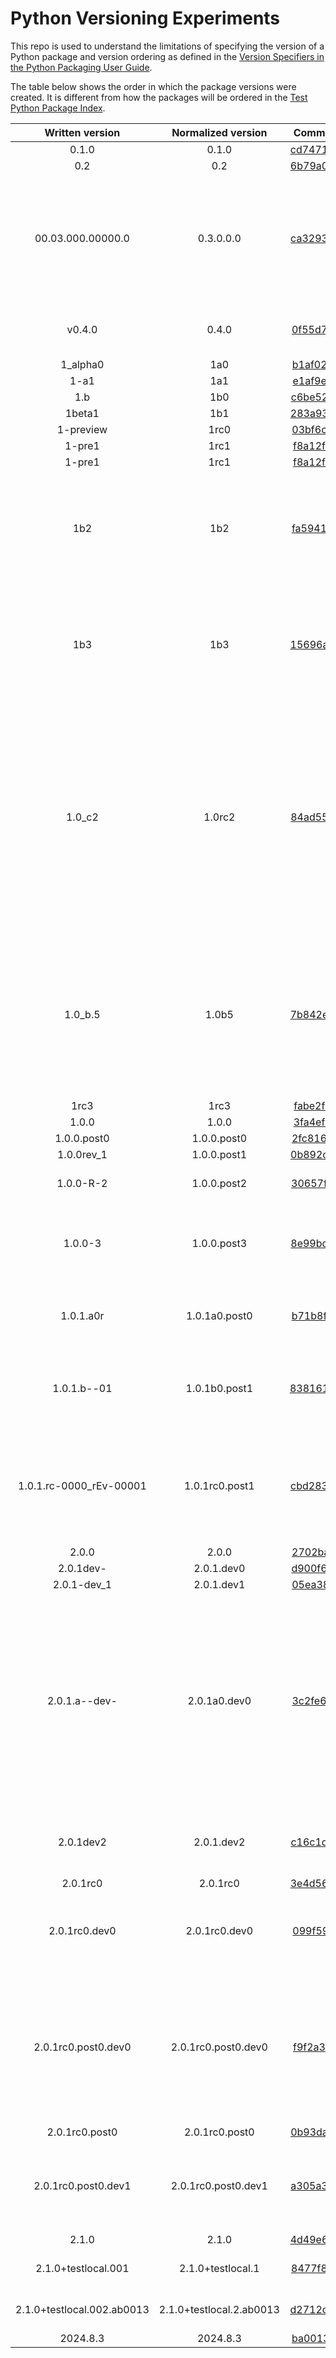 # Python Versioning Experiments

This repo is used to understand the limitations of specifying the
version of a Python package and version ordering as defined in the
[Version Specifiers in the Python Packaging User Guide](https://packaging.python.org/en/latest/specifications/version-specifiers/).

The table below shows the order in which the package versions were
created. It is different from how the packages will be ordered in the
[Test Python Package Index](https://test.pypi.org/project/pythonversioningexperiments/).

| Written version   | Normalized version| Commit                                   | Notes                   |
| :---------------: | :---------------: | :--------------------------------------: | :---------------------- |
| 0.1.0             | 0.1.0             | [cd74719](https://github.com/GabrielGiurgica/python-versioning-experiments/commit/cd747197cfd8d7c0c3e33e15be8f76af145c68c6) |                         |
| 0.2               | 0.2               | [6b79a04](https://github.com/GabrielGiurgica/python-versioning-experiments/commit/6b79a044d47a225a51207d830e1739d19f908514) |                         |
| 00.03.000.00000.0 | 0.3.0.0.0         | [ca32933](https://github.com/GabrielGiurgica/python-versioning-experiments/commit/ca329332c241113d413d2fbde603c1a488465359) | Extra zeros in numeric sub-segments are removed during version normalization. We can also use as many subsegments as we want, as we are not limited. |
| v0.4.0            | 0.4.0             | [0f55d7e](https://github.com/GabrielGiurgica/python-versioning-experiments/commit/0f55d7e9590cfb7d14b2780d68995a9952963ca3) | The letter "v" is removed during version normalization. |
| 1_alpha0           | 1a0              | [b1af02a](https://github.com/GabrielGiurgica/python-versioning-experiments/commit/b1af02ad70a3a52e2f045c9bc5d45c183695995f) |  |
| 1-a1               | 1a1              | [e1af9ea](https://github.com/GabrielGiurgica/python-versioning-experiments/commit/e1af9ea033c803301210503a25d67e84299e1242) |  |
| 1.b                | 1b0              | [c6be52e](https://github.com/GabrielGiurgica/python-versioning-experiments/commit/c6be52ed752c3dd9f9baca561cd2d353f8135f1e) |  |
| 1beta1             | 1b1              | [283a93d](https://github.com/GabrielGiurgica/python-versioning-experiments/commit/283a93dd92f7039d32aee89b340e3978cc8ac7a3) |  |
| 1-preview          | 1rc0             | [03bf6cd](https://github.com/GabrielGiurgica/python-versioning-experiments/commit/03bf6cd417c653da8ba2413f8caae2467a131067) |  |
| 1-pre1             | 1rc1             | [f8a12f6](https://github.com/GabrielGiurgica/python-versioning-experiments/commit/f8a12f6e825a4e52c0f407d9f6e2460142a8fe90) |  |
| 1-pre1             | 1rc1             | [f8a12f6](https://github.com/GabrielGiurgica/python-versioning-experiments/commit/f8a12f6e825a4e52c0f407d9f6e2460142a8fe90) |  |
| 1b2                | 1b2              | [fa59417](https://github.com/GabrielGiurgica/python-versioning-experiments/commit/fa594177289f3a75856778f1d480e7fbe2b012ad) | Posting a beta release after a release candidate does not make the beta release to be considered greater than the release candidate already created. |
| 1b3                | 1b3              | [15696a7](https://github.com/GabrielGiurgica/python-versioning-experiments/commit/15696a799573fda618073a51215738c4cb4351ed) | Posting a beta release after a release candidate does not make the beta release to be considered greater than the release candidate already created. |
| 1.0_c2             | 1.0rc2           | [84ad55d](https://github.com/GabrielGiurgica/python-versioning-experiments/commit/84ad55dc8d1eba222173cbfa9077eb0472113b86) | Adding a new subsegment with value 0 to the final release segment does not functionally affect the package. From the TestPyPI perspective this release is equivalent to 1rc2 or 1.0.0.0.0.rc2. For installation we can use any of the mentioned versions, because the final pip redirects us to the current version. |
| 1.0_b.5             | 1.0b5           | [7b842e1](https://github.com/GabrielGiurgica/python-versioning-experiments/commit/7b842e1e4b97c92965e1c95353c1e0b60745234b) | Posting a beta release after a candidate release does not make the beta release considered higher than the candidate release already created, even if a 0 subsegment has been added at the end of the release segment. |
| 1rc3                | 1rc3             | [fabe2fb](https://github.com/GabrielGiurgica/python-versioning-experiments/commit/fabe2fbba00d9655e3df220b30b05b7b153147d8) |  |
| 1.0.0               | 1.0.0            | [3fa4ef1](https://github.com/GabrielGiurgica/python-versioning-experiments/commit/3fa4ef17ed93b93d57d2e7f814c794bf7d4646c6) |  |
| 1.0.0.post0         | 1.0.0.post0      | [2fc8160](https://github.com/GabrielGiurgica/python-versioning-experiments/commit/2fc8160b9c4e58b9da8895688918e433ae51b6a8) |  |
| 1.0.0rev_1          | 1.0.0.post1      | [0b892cb](https://github.com/GabrielGiurgica/python-versioning-experiments/commit/0b892cb20446783e534dd48f992cf3c3a9575306) |  |
| 1.0.0-R-2           | 1.0.0.post2      | [30657f3](https://github.com/GabrielGiurgica/python-versioning-experiments/commit/30657f3f0b563c40ae5448d7faf447373db32c54) | All ascii letters are converted to lowercase. |
| 1.0.0-3             | 1.0.0.post3      | [8e99bdb](https://github.com/GabrielGiurgica/python-versioning-experiments/commit/8e99bdb1ecdce8afcd0574210b63656896c864b9) | A post-release can also be created by omitting the “post”, if “-” is used together with a numeric value. |
| 1.0.1.a0r           | 1.0.1a0.post0    | [b71b8f1](https://github.com/GabrielGiurgica/python-versioning-experiments/commit/b71b8f102dcf85207e7faa64fb35540817b1b70e) | “Creating post-releases of pre-releases is strongly discouraged.” ([Source](https://packaging.python.org/en/latest/specifications/version-specifiers/#post-releases)) |
| 1.0.1.b--01         | 1.0.1b0.post1      | [8381610](https://github.com/GabrielGiurgica/python-versioning-experiments/commit/83816109b579efa896363fd96fb620c91bc3b894) | The first "-" is assigned pre-release segment, while the second one marks a post-release. |
| 1.0.1.rc-0000_rEv-00001 | 1.0.1rc0.post1 | [cbd2839](https://github.com/GabrielGiurgica/python-versioning-experiments/commit/cbd2839e839bfdb2857b49c7bae6e7d23027ce5b) | Extra zeros are also removed from the numeric sub-segments of the pre-release and post-release segments during version normalization. |
| 2.0.0               | 2.0.0              | [2702baf](https://github.com/GabrielGiurgica/python-versioning-experiments/commit/2702baf8252081235b1026cd698b4f231d12ca4b) |  |
| 2.0.1dev-           | 2.0.1.dev0         | [d900f68](https://github.com/GabrielGiurgica/python-versioning-experiments/commit/d900f6820a28a1ec59d9d9fbab835e287abec23f) |  |
| 2.0.1-dev_1         | 2.0.1.dev1         | [05ea38f](https://github.com/GabrielGiurgica/python-versioning-experiments/commit/05ea38f4ff49fa9b59df4bca36f7d0e39eaaf38d) |  |
| 2.0.1.a--dev-       | 2.0.1a0.dev0       | [3c2fe66](https://github.com/GabrielGiurgica/python-versioning-experiments/commit/3c2fe66ace5668242d5c3d2c7d5de2b5eef2a8e5) | "While they may be useful for continuous integration purposes, publishing developmental releases of pre-releases to general purpose public index servers is strongly discouraged, as it makes the version identifier difficult to parse for human readers." ([Source](https://packaging.python.org/en/latest/specifications/version-specifiers/#developmental-releases)) |
| 2.0.1dev2           | 2.0.1.dev2         | [c16c1d3](https://github.com/GabrielGiurgica/python-versioning-experiments/commit/c16c1d3ba7e0aeae42f586a0a1e8dcc7cd819ad1) | Version ordering is done segment by segment, so that 2.0.1.dev2 < 2.0.1a0.dev0. |
| 2.0.1rc0            | 2.0.1rc0           | [3e4d562](https://github.com/GabrielGiurgica/python-versioning-experiments/commit/3e4d562061eb7d241497dd2a9c63910c57e54c42) |  |
| 2.0.1rc0.dev0       | 2.0.1rc0.dev0      | [099f59f](https://github.com/GabrielGiurgica/python-versioning-experiments/commit/099f59f153084923a3640fd2c6f62d33153ecd9f) | The version that also has the development release segment is smaller than the version without it. |
| 2.0.1rc0.post0.dev0 | 2.0.1rc0.post0.dev0 | [f9f2a38](https://github.com/GabrielGiurgica/python-versioning-experiments/commit/f9f2a3893d7647380e45e66fc4404992acf12f16) | The version ordering is done segment by segment, so even though 2.0.1rc0.post0.dev0 is a development release, it is higher than version 2.0.1rc0 because it includes the post release segment. |
| 2.0.1rc0.post0      | 2.0.1rc0.post0     | [0b93da1](https://github.com/GabrielGiurgica/python-versioning-experiments/commit/0b93da15a0149b3172e26c2c6362a6f814217b5b) |  |
| 2.0.1rc0.post0.dev1 | 2.0.1rc0.post0.dev1 | [a305a38](https://github.com/GabrielGiurgica/python-versioning-experiments/commit/a305a38059d0cd3b42c04d23cf01bb7a72cdbbce) | Development release of a post release is considered to be a smaller version than the post release version. |
| 2.1.0               | 2.1.0              | [4d49e60](https://github.com/GabrielGiurgica/python-versioning-experiments/commit/4d49e60be7cdad481937976004a9f35339c1b15a) |  |
| 2.1.0+testlocal.001 | 2.1.0+testlocal.1  | [8477f89](https://github.com/GabrielGiurgica/python-versioning-experiments/commit/8477f89462ff392e4eb3aa05f7c16ee0c991592f) | Publishing local versions is not allowed in TestPyPI. |
| 2.1.0+testlocal.002.ab0013 | 2.1.0+testlocal.2.ab0013  | [d2712d2](https://github.com/GabrielGiurgica/python-versioning-experiments/commit/d2712d2392c53ca0d1c8c93daf643522af279672) | Publishing local versions is not allowed in TestPyPI. |
| 2024.8.3            | 2024.8.3           | [ba0013f](https://github.com/GabrielGiurgica/python-versioning-experiments/commit/ba0013f7901464811b1cfc49ba77948196cdb033) |  |
